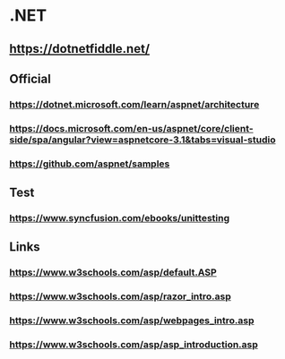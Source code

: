 # .NET

## https://dotnetfiddle.net/
## Official
### https://dotnet.microsoft.com/learn/aspnet/architecture
### https://docs.microsoft.com/en-us/aspnet/core/client-side/spa/angular?view=aspnetcore-3.1&tabs=visual-studio
### https://github.com/aspnet/samples
## Test
### https://www.syncfusion.com/ebooks/unittesting
## Links
### https://www.w3schools.com/asp/default.ASP
### https://www.w3schools.com/asp/razor_intro.asp
### https://www.w3schools.com/asp/webpages_intro.asp 
### https://www.w3schools.com/asp/asp_introduction.asp
